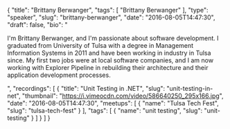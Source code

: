 {
  "title": "Brittany Berwanger",
  "tags": [
    "Brittany Berwanger"
  ],
  "type": "speaker",
  "slug": "brittany-berwanger",
  "date": "2016-08-05T14:47:30",
  "draft": false,
  "bio": "<p>I'm Brittany Berwanger, and I'm passionate about software development. I graduated from University of Tulsa with a degree in Management Information Systems in 2011 and have been working in industry in Tulsa since. My first two jobs were at local software companies, and I am now working with Explorer Pipeline in rebuilding their architecture and their application development processes.</p>",
  "recordings": [
    {
      "title": "Unit Testing in .NET",
      "slug": "unit-testing-in-net",
      "thumbnail": "https://i.vimeocdn.com/video/586640250_295x166.jpg",
      "date": "2016-08-05T14:47:30",
      "meetups": [
        {
          "name": "Tulsa Tech Fest",
          "slug": "tulsa-tech-fest"
        }
      ],
      "tags": [
        {
          "name": "unit testing",
          "slug": "unit-testing"
        }
      ]
    }
  ]
}